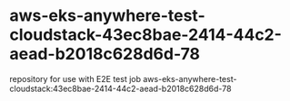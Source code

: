 # aws-eks-anywhere-test-cloudstack-43ec8bae-2414-44c2-aead-b2018c628d6d-78
repository for use with E2E test job aws-eks-anywhere-test-cloudstack:43ec8bae-2414-44c2-aead-b2018c628d6d-78
